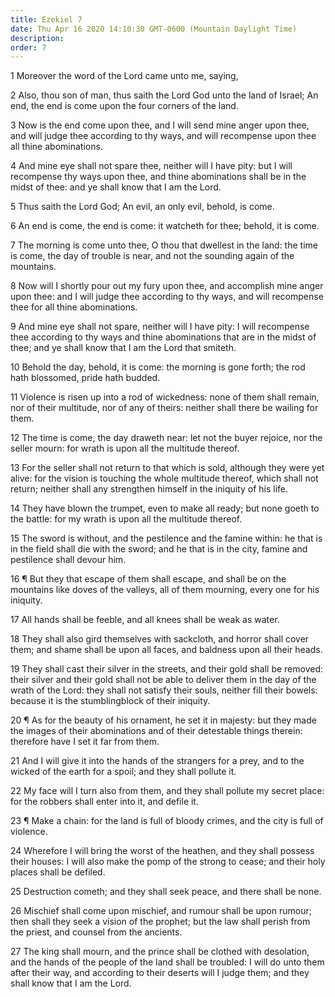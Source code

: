 ```yaml
---
title: Ezekiel 7
date: Thu Apr 16 2020 14:10:30 GMT-0600 (Mountain Daylight Time)
description: 
order: 7
---
```


<p>1 Moreover the word of the Lord came unto me, saying,</p>
<p>
  2 Also, thou son of man, thus saith the Lord God unto the land of Israel; An
  end, the end is come upon the four corners of the land.
</p>
<p>
  3 Now is the end come upon thee, and I will send mine anger upon thee, and
  will judge thee according to thy ways, and will recompense upon thee all thine
  abominations.
</p>
<p>
  4 And mine eye shall not spare thee, neither will I have pity: but I will
  recompense thy ways upon thee, and thine abominations shall be in the midst of
  thee: and ye shall know that I am the Lord.
</p>
<p>5 Thus saith the Lord God; An evil, an only evil, behold, is come.</p>
<p>
  6 An end is come, the end is come: it watcheth for thee; behold, it is come.
</p>
<p>
  7 The morning is come unto thee, O thou that dwellest in the land: the time is
  come, the day of trouble is near, and not the sounding again of the mountains.
</p>
<p>
  8 Now will I shortly pour out my fury upon thee, and accomplish mine anger
  upon thee: and I will judge thee according to thy ways, and will recompense
  thee for all thine abominations.
</p>
<p>
  9 And mine eye shall not spare, neither will I have pity: I will recompense
  thee according to thy ways and thine abominations that are in the midst of
  thee; and ye shall know that I am the Lord that smiteth.
</p>
<p>
  10 Behold the day, behold, it is come: the morning is gone forth; the rod hath
  blossomed, pride hath budded.
</p>
<p>
  11 Violence is risen up into a rod of wickedness: none of them shall remain,
  nor of their multitude, nor of any of theirs: neither shall there be wailing
  for them.
</p>
<p>
  12 The time is come, the day draweth near: let not the buyer rejoice, nor the
  seller mourn: for wrath is upon all the multitude thereof.
</p>
<p>
  13 For the seller shall not return to that which is sold, although they were
  yet alive: for the vision is touching the whole multitude thereof, which shall
  not return; neither shall any strengthen himself in the iniquity of his life.
</p>
<p>
  14 They have blown the trumpet, even to make all ready; but none goeth to the
  battle: for my wrath is upon all the multitude thereof.
</p>
<p>
  15 The sword is without, and the pestilence and the famine within: he that is
  in the field shall die with the sword; and he that is in the city, famine and
  pestilence shall devour him.
</p>
<p>
  16 &#xB6; But they that escape of them shall escape, and shall be on the
  mountains like doves of the valleys, all of them mourning, every one for his
  iniquity.
</p>
<p>17 All hands shall be feeble, and all knees shall be weak as water.</p>
<p>
  18 They shall also gird themselves with sackcloth, and horror shall cover
  them; and shame shall be upon all faces, and baldness upon all their heads.
</p>
<p>
  19 They shall cast their silver in the streets, and their gold shall be
  removed: their silver and their gold shall not be able to deliver them in the
  day of the wrath of the Lord: they shall not satisfy their souls, neither fill
  their bowels: because it is the stumblingblock of their iniquity.
</p>
<p>
  20 &#xB6; As for the beauty of his ornament, he set it in majesty: but they
  made the images of their abominations and of their detestable things therein:
  therefore have I set it far from them.
</p>
<span></span>
<p>
  21 And I will give it into the hands of the strangers for a prey, and to the
  wicked of the earth for a spoil; and they shall pollute it.
</p>
<p>
  22 My face will I turn also from them, and they shall pollute my secret place:
  for the robbers shall enter into it, and defile it.
</p>
<p>
  23 &#xB6; Make a chain: for the land is full of bloody crimes, and the city is
  full of violence.
</p>
<p>
  24 Wherefore I will bring the worst of the heathen, and they shall possess
  their houses: I will also make the pomp of the strong to cease; and their holy
  places shall be defiled.
</p>
<p>
  25 Destruction cometh; and they shall seek peace, and there shall be none.
</p>
<p>
  26 Mischief shall come upon mischief, and rumour shall be upon rumour; then
  shall they seek a vision of the prophet; but the law shall perish from the
  priest, and counsel from the ancients.
</p>
<p>
  27 The king shall mourn, and the prince shall be clothed with desolation, and
  the hands of the people of the land shall be troubled: I will do unto them
  after their way, and according to their deserts will I judge them; and they
  shall know that I am the Lord.
</p>

